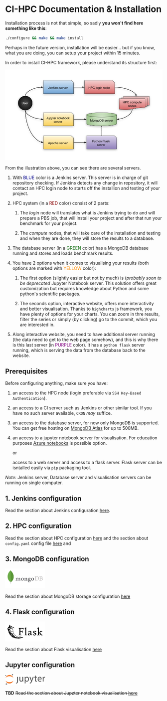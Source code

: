 # CI-HPC Documentation & Installation

Installation process is not that simple, so sadly **you won't find here something like this**:
```bash
./configure && make && make install
```
Perhaps in the future version, installation will be easier... but 
if you know, what you are doing, you can setup your project within 15 minutes.


In order to install CI-HPC framework, please understand its structure first:

![jenkins](imgs/cihpc-structure.png)

From the illustration above, you can see there are several servers.

1. With <span style="color: darkblue">BLUE</span> color is a Jenkins server.
    This server is in charge of git repository checking. If Jenkins detects
    any change in repository, it will contact an HPC login node to starts off
    the installion and testing of your project.

2. HPC system (in a <span style="color: darkred">RED</span> color)
      consist of 2 parts:
      
    1. The *login* node will translates what is Jenkins trying to do and will
    prepare a PBS job, that will install your project and after that 
    run your benchmark for your project.

    2. The *compute* nodes, that will take care of the installation and testing and
    when they are done, they will store the results to a database.

3. The database server (in a <span style="color: darkgreen">GREEN</span> color) 
     has a MongoDB database running and stores and loads benchmark results.

4. You have 2 options when it comes to visualising your results
   (both options are marked with <span style="color: darkorange">YELLOW</span> color):
   
    1. The first option (slightly easier but not by much) is (*probably 
    soon to be deprecated* Jupyter Notebook server. This solution offers great 
    customization but requires knowledge about Python and some python's scientific packages.

    2. The seconds option, interactive website, offers more interactivity and better visualisation.
    Thanks to `highcharts` js framework, you have plenty of options for 
    your charts. You can zoom in thre results, filter the series or simply
    (by clicking) go to the commit, which you are interested in.
  
5. Along interactive website, you need to have additional server running 
    (the data need to get to the web page somehow), and this is why there
    is this last server (in <span style="color: purple">PURPLE</span> color).
    It has a `python flask` server running, which is serving the data
    from the database back to the website.

   
## Prerequisites
Before configuring anything, make sure you have:
  1. an access to the HPC node (login preferable via `SSH Key-Based Authentication`).
  2. an access to a CI server such as Jenkins or other similar tool. If you have no such server available, `CRON` *may* suffice.

  3. an access to the database server, for now only MongoDB is supported. You can get free hosting on [MongoDB Atlas](https://www.mongodb.com/cloud/atlas) for up to 500MB.

  4. an access to a jupyter notebook server for visualisation. For education
     purposes [Azure notebooks](https://notebooks.azure.com) is possible option.
  
     or 
     
     access to a web server and access to a flask server. Flask server can be
     isntalled easily via `pip` packaging tool.


   *Note:* Jenkins server, Database server and visualisation servers can be 
   running on single computer.



## 1. Jenkins configuration
<!-- <img src="imgs/jenkins-logo.png" width="128" />  -->

Read the section about Jenkins configuration [here](jenkins-conf.md).


## 2. HPC configuration
Read the section about HPC configuration [here](hpc-conf.md) and 
the section about `config.yaml` config file [here](config.yaml.md) and 


## 3. MongoDB configuration
<img src="imgs/mongodb-logo.png" width="128" /> 

Read the section about MongoDB storage configuration [here](mongodb-conf.md)

## 4. Flask configuration
<img src="imgs/flask-logo.png" width="128" /> 

Read the section about Flask visualisation [here](flask-conf.md)

## Jupyter configuration
<img src="imgs/jupyter-logo.png" width="128" /> 

**TBD** ~~Read the section about Jupzter notebook visualisation [here](jupyter-conf.md)~~

